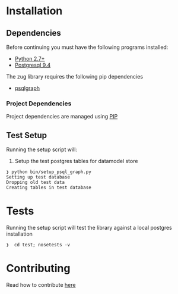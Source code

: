 # Installation

## Dependencies

Before continuing you must have the following programs installed:

- [Python 2.7+](http://python.org/)
- [Postgresql 9.4](http://www.postgresql.org/download/)

The zug library requires the following pip dependencies

- [psqlgraph](https://github.com/NCI-GDC/psqlgraph)

### Project Dependencies

Project dependencies are managed using [PIP](https://pip.readthedocs.org/en/latest/)

## Test Setup

Running the setup script will:

1. Setup the test postgres tables for datamodel store

```
❯ python bin/setup_psql_graph.py
Setting up test database
Dropping old test data
Creating tables in test database
```

# Tests

Running the setup script will test the library against a local postgres installation

```
❯  cd test; nosetests -v
```

# Contributing

Read how to contribute [here](https://github.com/NCI-GDC/gdcapi/blob/master/CONTRIBUTING.md)

